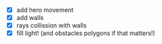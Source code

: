  - [x] add hero movement
 - [x] add walls
 - [x] rays collission with walls
 - [x] fill light! (and obstacles polygons if that matters!)
